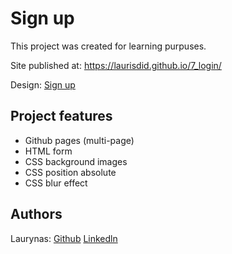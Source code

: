 # Sign up


This project was created for learning purpuses.

Site published at: https://laurisdid.github.io/7_login/

Design: [Sign up](https://cdn.discordapp.com/attachments/850245533838868480/850246368214908970/day1dr.png)

## Project features

-   Github pages (multi-page)
-   HTML form
-   CSS background images
-   CSS position absolute
-   CSS blur effect

## Authors

Laurynas: [Github](https://github.com/Laurisdid/) [Linkedln]()
